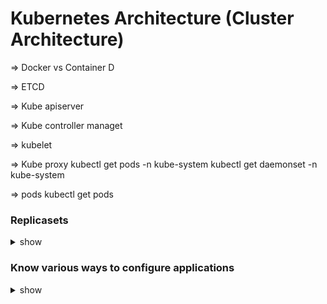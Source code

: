# Kubernetes Architecture (Cluster Architecture)

=> Docker vs Container D

=> ETCD

=> Kube apiserver

=> Kube controller managet

=> kubelet

=> Kube proxy 
kubectl get pods -n kube-system
kubectl get daemonset -n kube-system

=> pods
kubectl get pods



###  Replicasets 
<details><summary>show</summary>
<p>

```bash
kubectl get replicaset
kubectl create f replicaset definition.yml
kubectl get replicaset
kubectl delete replicaset myapp replicaset *Also deletes all underlying PODs
kubectl replace f replicaset definition.yml
kubectl scale replicas=6 f replicaset definition.yml
```

</p>
</details>

### Know various ways to configure applications

<details><summary>show</summary>
<p>





=> deployment
kubectl create f deployment definition.yml
kubectl get deployments


kubectl get all

Useful link bookmark for exam as well
https://kubernetes.io/docs/reference/kubectl/conventions/

Basically use -o yaml to create yaml template instead of writing 
and use --dry-run=client to test if your cmd is going to run fine without running it 
e.g.

kubectl create deployment --image=nginx nginx --replicas=4 --dry-run=client -o yaml > nginx-deployment.yaml

=> Services
Nodeport: target port:#, port:#, NodePort:# for outside world connectivity to the pod running container
ClusterIP: Default service
Loadbalancer: for frontend connecting to outside world. Uses native load balancing of cloud e.g. GCP, AWS, Azure, etc

k get svc

=> Namespaces:
Resource Quota, default DNS between different DNS, 3 namespaces by default (default, kube-system, kube-public)
k get pods -A
k get svc -n=marketing
kubectl config set-context $(kubectl config current-context) --namespace=prod
kubectl get pods --namespace=default
kubectl get pods --all-namespaces

=> Imperative vs Declerative 

Step by step (cmd's e.g. k edit/get/scale/create/run) vs config (yaml e.g. terraform, ansible, chef, k apply -f name.yml)

k run httpd --image=httpd:alpine --port=80 --expose

k create deployment redis-deploy --image=redis --replicas=2 --namespace=dev-ns

k run custom-nginx --image=nginx --port=8080

k create deployment --image=kodekloud/webapp-color --replicas=3 webapp

k create service clusterip redis-service --tcp=6379:6379 or k expose pod redis --port 6379 --name redis-service

k describe svc redis-service

k run --image=redis:alpine redis --labels=tier=db

k create ns dev-ns

=> Kubectl apply
It creates a live object config add some extra tags and also creates json format to keep track of the last modified config and compares the old and new to see what actions to perform on the file.


kubectl apply f deployment definition.yml
kubectl run nginx image= nginx


kubectl create f deployment definition.yml                                  (create)
kubectl get deployments                                                     (Get)
kubectl apply f deployment definition.yml                                   (Update)
kubectl set image deployment/ myapp deployment nginx =nginx:1.9.1           (Update)
kubectl rollout status deployment/ myapp deployment                         (Status)
kubectl rollout history deployment/ myapp deployment                        (Status)
kubectl rollout undo deployment/ myapp deployment                           (Rollback)


Exam Tips
Create Objects
kubectl apply f nginx.yaml
kubectl run image= nginx nginx
kubectl create deployment image= nginx nginx
kubectl expose deployment nginx port 80

Update Objects
kubectl apply f nginx.yaml
kubectl edit deployment nginx
kubectl scale deployment nginx replicas=5
kubectl set image deployment nginx nginx =nginx:1.18
